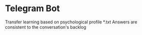 # Telegram Bot
Transfer learning based on psychological profile *.txt
Answers are consistent to the conversation's backlog